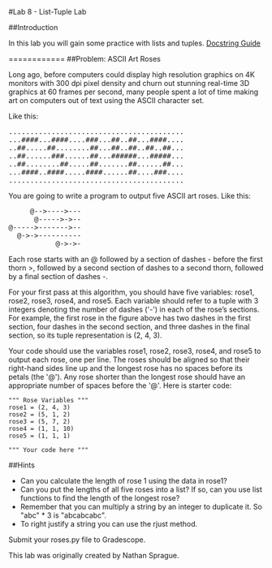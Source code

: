 #Lab 8 - List-Tuple Lab

##Introduction

In this lab you will gain some practice with lists and tuples.
[Docstring Guide](https://w3.cs.jmu.edu/cs149/info/docstyle/)

============
##Problem: ASCII Art Roses

Long ago, before computers could display high resolution graphics on 4K monitors with 300 dpi pixel density and churn out stunning real-time 3D graphics at 60 frames per second, many people spent a lot of time making art on computers out of text using the ASCII character set.

Like this:
<pre>.........................................
...####...####....###...##..##...####....
..##.....##........##...##..##..##..##...
..##......###......##...######...#####...
..##........##.....##.......##......##...
...####..####.....####......##....###....
.........................................
</pre>

You are going to write a program to output five ASCII art roses. Like this:

<pre>     @--&gt;----&gt;---
      @-----&gt;-&gt;--
@-----&gt;-------&gt;--
  @-&gt;-&gt;----------
           @-&gt;-&gt;-
</pre>

Each rose starts with an @ followed by a section of dashes - before the first thorn >, followed by a second section of dashes to a second thorn, followed by a final section of dashes -.

For your first pass at this algorithm, you should have five variables: rose1, rose2, rose3, rose4, and rose5. Each variable should refer to a tuple with 3 integers denoting the number of dashes ('-') in each of the rose’s sections. For example, the first rose in the figure above has two dashes in the first section, four dashes in the second section, and three dashes in the final section, so its tuple representation is (2, 4, 3).

Your code should use the variables rose1, rose2, rose3, rose4, and rose5 to output each rose, one per line. The roses should be aligned so that their right-hand sides line up and the longest rose has no spaces before its petals (the '@'). Any rose shorter than the longest rose should have an appropriate number of spaces before the '@'.
Here is starter code:

<pre class="sourceCode python"><code class="sourceCode python"><a class="sourceLine" id="cb1-1" title="1"></a><span class="co">""" Rose Variables """</span>
<a class="sourceLine" id="cb1-2" title="2"></a>rose1 <span class="op">=</span> (<span class="dv">2</span>, <span class="dv">4</span>, <span class="dv">3</span>)
<a class="sourceLine" id="cb1-3" title="3"></a>rose2 <span class="op">=</span> (<span class="dv">5</span>, <span class="dv">1</span>, <span class="dv">2</span>)
<a class="sourceLine" id="cb1-4" title="4"></a>rose3 <span class="op">=</span> (<span class="dv">5</span>, <span class="dv">7</span>, <span class="dv">2</span>)
<a class="sourceLine" id="cb1-5" title="5"></a>rose4 <span class="op">=</span> (<span class="dv">1</span>, <span class="dv">1</span>, <span class="dv">10</span>)
<a class="sourceLine" id="cb1-6" title="6"></a>rose5 <span class="op">=</span> (<span class="dv">1</span>, <span class="dv">1</span>, <span class="dv">1</span>)
<a class="sourceLine" id="cb1-7" title="7"></a>
<a class="sourceLine" id="cb1-8" title="8"></a><span class="co">""" Your code here """</span></code></pre>

##Hints

- Can you calculate the length of rose 1 using the data in rose1?
- Can you put the lengths of all five roses into a list? If so, can you use list functions to find the length of the longest rose?
- Remember that you can multiply a string by an integer to duplicate it. So "abc" * 3 is "abcabcabc".
- To right justify a string you can use the rjust method.

Submit your roses.py file to Gradescope.

This lab was originally created by Nathan Sprague.
